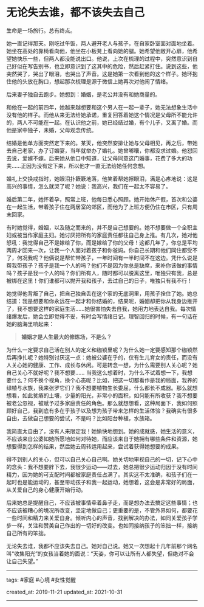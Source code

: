 # 无论失去谁，都不该失去自己

生命是一场旅行。总有终点。

她一直记得那天。刚吃过午饭，两人避开老人与孩子，在自家卧室面对面地坐着。她坐在高处的靠椅看向他，他坐在小板凳上看向她的腿。她希望他敞开心扉，他希望她快乐一些，但两人都没能说出口。他说，上次在梳理的过程中，突然意识到自己好似在写告别书，也立即意识到了这其中的危险，然后赶紧打住。说到这些，他突然哭了，哭出了眼泪，也哭出了声音。这是她第一次看到他的这个样子。她环抱住他的头放在胸口，想起那次梳理是源于微信上她再次对他闹了情绪。

后来妻子独自去跑步。她想到：婚姻，是老公并没有和她商量的。

和他在一起的前四年，她越来越想要和这个男人在一起一辈子，她无法想象生活中没有他的样子。而他从来无法给她承诺，重复回答着她这个情况是父母所不能允许的，两人不可能在一起。在认识他之前，她已经结过婚，有个儿子，又离了婚。而他是家中独子，未婚，父母观念传统。

结婚是他单方面突然定下来的。某天，他突然安排让她与父母相见，再之后，带她去自己老家，办了订婚宴，当年就举办了婚礼。她曾嘟囔，你都没求过婚。他怼回去说，爱嫁不嫁。后来她从他口中知道，让父母同意这门婚事，花费了多大的功夫……正因为没有定下来，所以他才一直无法给她任何念想。

婚礼上交换戒指时，她眼泪扑簌簌地落，他笑着帮她擦眼泪，满是心疼地说：这是高兴的事情，怎么就哭了呢？她说：我高兴，我们在一起太不容易了。

婚后第二年，她怀着孕，照常上班，他每日悉心照顾。她开始休产假，首次和公婆在一起生活，带着孩子住在两居室的郊区，而他为了上班方便仍住在市区，只有周末回家。

有时她觉得，婚姻，以及随之而来的，并不是自己想要的。她不想要做一个全职主妇或被当作家庭主妇。她讨厌把所有的家庭责任都往自己身上推。有几次，她对他怒吼：我觉得自己不是嫁给了你，而是嫁给了你的父母！这都几年了，你总是平均两周才回来一次，让我一个人面对着孩子和你爸妈。你自己长期和他们同住都受不了，何况我呢？他俩说是帮忙带孩子，一年时间有一半时间不在这边。凭什么说是帮我带孩子？孩子是我一个人的吗？他们不是因为你总是缺席，来补你该做的事情吗？孩子是我一个人的吗？你们所有人，随时都可以脱离这里，唯独只有我，总是被绑在这里！你们谁都可以抛开我和孩子，去过自己的日子，唯独只有我不行！

她觉得他背叛了自己，把自己独自丢在这个家的无底洞里，用孩子拴住了她。她总结道：我是想要和你永远在一起才和你结婚的，结果呢，婚姻却把你从我身边推开了，我不想要这样的家庭生活……她很害怕失去自我，她用力地表达自我。每次情绪爆发后，她会立即觉得不妥，有时会写情绪日记。理智回归的时候，有一句话在她的脑海里响起来：

> **婚姻才是人生最大的修炼场，不是么？**

为什么一定要求自己活在别人的定义和枷锁里呢？为什么她一定要感知那个枷锁然后再挣扎呢？她特别讨厌这一点：她被公婆在乎的，仅有生儿育女的责任，而没有人关心她的健康、工作、成长与休闲。可是转念一想，为什么需要别人关心呢？她自己关心不就好呢？我不想要…… 当我这么想着时，为什么不试着想一下，我想要什么？何不换个视角，换个心态呢？比如，把这一切都看作是我的局面，我养的绿植与水族，我来张罗它们？我不想要植物生长委屈，什么都长不成器。那么就想想看，如此贫瘠的土壤，少量的阳光，非常小的面积，如何能有所收获？我不想要被老公忽视，被赋予过多家庭责任的角色。那么就想想看，这种局面下，我如何照顾好自己，我到底有多在乎孩子以及想为孩子带来怎样的生活体验？我确实有很多自由，去做自己想要的尝试，不是吗？比如阳台种植，水族箱。

我简直太自由了，没有人来限定我！她愉快地想到。她的成就感，她生活的意义，不应该来自公婆如她所愿地如何对待她，而应该来自于她拥有哪些条件和资源，她想要得到怎样的结果，然后她去周转运用起来，尝试着获得她想要的成果。

得不到别人的关心，但可以自己关心自己啊。她关切地审视自己的一切，记下心中的念头：我不想要胖下去，我很少运动——过去，她总把很少运动归因于没有时间精力，因为她的可支配时间都被家庭责任占满了。其实这不太准确，和孩子们在一起时也是能运动的，甚至带动孩子和我一起运动，她想着，这会是非常好的局面，从关爱自己的身心健康开始行动。

后来她总是提醒自己，不应该被事情牵着鼻子走，而是想办法去搞定这些事情；也不应该被糟心的境况所改变，坚定地做自己；更重要的是，不管外界如何，都要花一些时间和精力来关爱自身。倾听内心的声音，找到解决的办法，如同关爱孩子学步一样，关注和赞美自己作出的一切好的改变。也如同接纳孩子的笨拙一样，接纳自己所有的笨拙。

无论失去谁，我都不应该失去自己。她对自己说。她又一次想起十几年前那个网名叫“收集阳光”的女孩当着她的面说：“天姿，你可以让所有人都失望，但绝对不会让自己失望。”

---

tags: #家庭 #心境 #女性觉醒 

created_at: 2019-11-21
updated_at: 2021-10-31

---
